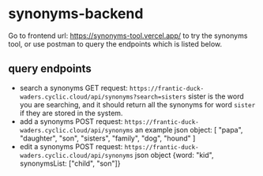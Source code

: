 # synonyms-backend
Go to frontend url: https://synonyms-tool.vercel.app/ to try the synonyms tool, or use postman to query the endpoints which is listed below.
## query endpoints
- search a synonyms GET request: `https://frantic-duck-waders.cyclic.cloud/api/synonyms?search=sisters` sister is the word you are searching, and it should return all the synonyms for word `sister` if they are stored in the system.
- add a synonyms POST request: `https://frantic-duck-waders.cyclic.cloud/api/synonyms`
an example json object: [
	"papa", "daughter", "son", "sisters", "family", "dog", "hound"
]
- edit a synonyms POST request: `https://frantic-duck-waders.cyclic.cloud/api/synonyms`
json object {word: "kid", synonymsList: ["child", "son"]}